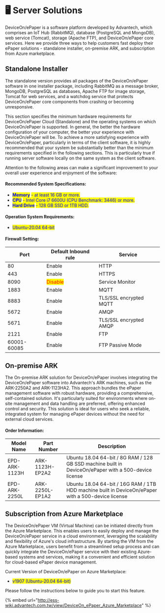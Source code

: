 # 🖥️ Server Solutions

DeviceOn/ePaper is a software platform developed by Advantech, which comprises an IoT Hub (RabbitMQ), database (PostgreSQL and MongoDB), web service (Tomcat), storage (Apache FTP), and DeviceOn/ePaper core services. Here we provide three ways to help customers fast deploy their ePaper solutions - standalone installer, on-premise ARK, and subscription from Azure marketplace.&#x20;

## Standalone Installer

The standalone version provides all packages of the DeviceOn/ePaper software in one installer package, including RabbitMQ as a message broker, MongoDB, PostgreSQL as databases, Apache FTP for image storage, Tomcat for web services, and a watchdog service that protects DeviceOn/ePaper core components from crashing or becoming unresponsive.

This section specifies the minimum hardware requirements for DeviceOn/ePaper Cloud (Standalone) and the operating systems on which DeviceOn/ePaper is supported. In general, the better the hardware configuration of your computer, the better your experience with DeviceOn/ePaper will be. To achieve a more satisfying experience with DeviceOn/ePaper, particularly in terms of the client software, it is highly recommended that your system be substantially better than the minimum requirements specified in the following sections. This is particularly true if running server software locally on the same system as the client software.

Attention to the following areas can make a significant improvement to your overall user experience and enjoyment of the software:

#### Recommended System Specifications:

* <mark style="color:blue;">**Memory**</mark> <mark style="color:blue;"></mark><mark style="color:blue;">- at least 16 GB or more.</mark>
* <mark style="color:blue;">**CPU**</mark> <mark style="color:blue;"></mark><mark style="color:blue;">- Intel Core i7 6600U (CPU Benchmark: 3446) or more.</mark>
* <mark style="color:blue;">**Hard Drive**</mark> <mark style="color:blue;"></mark><mark style="color:blue;">- 128 GB SSD or 1TB HDD.</mark>

#### Operation System Requirements:

* <mark style="color:blue;">Ubuntu-20.04 64-bit</mark>

#### Firewall Setting:

| Port        | Default Inbound rule                    | Service                |
| ----------- | --------------------------------------- | ---------------------- |
| 80          | Enable                                  | HTTP                   |
| 443         | Enable                                  | HTTPS                  |
| 8090        | <mark style="color:red;">Disable</mark> | Service Monitor        |
| 1883        | Enable                                  | MQTT                   |
| 8883        | Enable                                  | TLS/SSL encrypted MQTT |
| 5672        | Enable                                  | AMQP                   |
| 5671        | Enable                                  | TLS/SSL encrypted AMQP |
| 2121        | Enable                                  | FTP                    |
| 60001-60085 | Enable                                  | FTP Passive Mode       |

## **On-premise ARK**

The On-premise ARK solution for DeviceOn/ePaper involves integrating the DeviceOn/ePaper software into Advantech's ARK machines, such as the ARK-2250A2 and ARK-1123HA2. This approach bundles the ePaper management software with robust hardware, providing a comprehensive, self-contained solution. It's particularly suited for environments where on-site management and data handling are preferred, offering enhanced control and security. This solution is ideal for users who seek a reliable, integrated system for managing ePaper devices without the need for external cloud services.

#### Order Information:

| Model Name    | Part Number     | Description                                                                                          |
| ------------- | --------------- | ---------------------------------------------------------------------------------------------------- |
| EPD-ARK-1123H | ARK-1123H-EP2A2 | Ubuntu 18.04 64-bit / 8G RAM / 128 GB SSD machine built in DeviceOn/ePaper with a 500-device license |
| EPD-ARK-2250L | ARK-2250L-EP1A2 | Ubuntu 18.04 64-bit / 16G RAM / 1TB HDD machine built in DeviceOn/ePaper with a 500-device license   |

## &#x20;Subscription from Azure Marketplace

The DeviceOn/ePaper VM (Virtual Machine) can be initiated directly from the Azure Marketplace. This enables users to easily deploy and manage the DeviceOn/ePaper service in a cloud environment, leveraging the scalability and flexibility of Azure's cloud infrastructure. By starting the VM from the Azure Marketplace, users benefit from a streamlined setup process and can quickly integrate the DeviceOn/ePaper service with their existing Azure-based systems and services, making it a convenient and efficient solution for cloud-based ePaper device management.

Current Version of DeviceOn/ePaper on Azure Marketplace:

* <mark style="color:blue;">v1907 (Ubuntu-20.04 64-bit)</mark>

Please follow the instructions below to guide you to start this feature.&#x20;

{% embed url="http://ess-wiki.advantech.com.tw/view/DeviceOn_ePaper_Azure_Marketplace" %}

